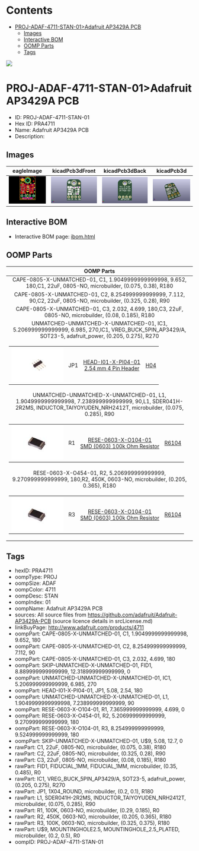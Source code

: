 



Contents
========

* [PROJ-ADAF-4711-STAN-01>Adafruit AP3429A PCB](#proj-adaf-4711-stan-01adafruit-ap3429a-pcb)
	* [Images](#images)
	* [Interactive BOM](#interactive-bom)
	* [OOMP Parts](#oomp-parts)
	* [Tags](#tags)
  
![][im]
# PROJ-ADAF-4711-STAN-01>Adafruit AP3429A PCB

- ID: PROJ-ADAF-4711-STAN-01
- Hex ID: PRA4711
- Name: Adafruit AP3429A PCB
- Description: 

## Images
  
  

|eagleImage|kicadPcb3dFront|kicadPcb3dBack|kicadPcb3d|
| :---: | :---: | :---: | :---: |
|[![eagleImage](eagleImage_140.png)](eagleImage_600.png)|[![kicadPcb3dFront](kicadPcb3dFront_140.png)](kicadPcb3dFront_600.png)|[![kicadPcb3dBack](kicadPcb3dBack_140.png)](kicadPcb3dBack_600.png)|[![kicadPcb3d](kicadPcb3d_140.png)](kicadPcb3d_600.png)|

## Interactive BOM

- Interactive BOM page: [ibom.html](kicad/bom/ibom.html)

## OOMP Parts
  

|OOMP Parts|
| :---: |
|CAPE-0805-X-UNMATCHED-01, C1, 1.9049999999999998, 9.652, 180,C1, 22uF, 0805-NO, microbuilder, (0.075, 0.38), R180|
|CAPE-0805-X-UNMATCHED-01, C2, 8.254999999999999, 7.112, 90,C2, 22uF, 0805-NO, microbuilder, (0.325, 0.28), R90|
|CAPE-0805-X-UNMATCHED-01, C3, 2.032, 4.699, 180,C3, 22uF, 0805-NO, microbuilder, (0.08, 0.185), R180|
|UNMATCHED-UNMATCHED-X-UNMATCHED-01, IC1, 5.206999999999999, 6.985, 270,IC1, VREG_BUCK_5PIN_AP3429/A, SOT23-5, adafruit_power, (0.205, 0.275), R270|
|<table><tr><td>![HEAD-I01-X-PI04-01](https://raw.githubusercontent.com/oomlout/oomlout_OOMP_parts/main/HEAD-I01-X-PI04-01/image_140.jpg)</td><td> JP1</td><td>[HEAD-I01-X-PI04-01<br>2.54 mm 4 Pin Header](https://github.com/oomlout/oomlout_OOMP_parts/tree/main/HEAD-I01-X-PI04-01/)</td><td>[H04](https://github.com/oomlout/oomlout_OOMP_parts/tree/main/HEAD-I01-X-PI04-01/)</td></tr></table>|
|UNMATCHED-UNMATCHED-X-UNMATCHED-01, L1, 1.9049999999999998, 7.238999999999999, 90,L1, SDER041H-2R2MS, INDUCTOR_TAIYOYUDEN_NRH2412T, microbuilder, (0.075, 0.285), R90|
|<table><tr><td>![RESE-0603-X-O104-01](https://raw.githubusercontent.com/oomlout/oomlout_OOMP_parts/main/RESE-0603-X-O104-01/image_140.jpg)</td><td> R1</td><td>[RESE-0603-X-O104-01<br>SMD (0603) 100k Ohm Resistor](https://github.com/oomlout/oomlout_OOMP_parts/tree/main/RESE-0603-X-O104-01/)</td><td>[R6104](https://github.com/oomlout/oomlout_OOMP_parts/tree/main/RESE-0603-X-O104-01/)</td></tr></table>|
|RESE-0603-X-O454-01, R2, 5.206999999999999, 9.270999999999999, 180,R2, 450K, 0603-NO, microbuilder, (0.205, 0.365), R180|
|<table><tr><td>![RESE-0603-X-O104-01](https://raw.githubusercontent.com/oomlout/oomlout_OOMP_parts/main/RESE-0603-X-O104-01/image_140.jpg)</td><td> R3</td><td>[RESE-0603-X-O104-01<br>SMD (0603) 100k Ohm Resistor](https://github.com/oomlout/oomlout_OOMP_parts/tree/main/RESE-0603-X-O104-01/)</td><td>[R6104](https://github.com/oomlout/oomlout_OOMP_parts/tree/main/RESE-0603-X-O104-01/)</td></tr></table>|

## Tags

- hexID: PRA4711
- oompType: PROJ
- oompSize: ADAF
- oompColor: 4711
- oompDesc: STAN
- oompIndex: 01
- oompName: Adafruit AP3429A PCB
- sources: All source files from https://github.com/adafruit/Adafruit-AP3429A-PCB (source licence details in srcLicense.md)
- linkBuyPage: http://www.adafruit.com/products/4711
- oompPart: CAPE-0805-X-UNMATCHED-01, C1, 1.9049999999999998, 9.652, 180
- oompPart: CAPE-0805-X-UNMATCHED-01, C2, 8.254999999999999, 7.112, 90
- oompPart: CAPE-0805-X-UNMATCHED-01, C3, 2.032, 4.699, 180
- oompPart: SKIP-UNMATCHED-X-UNMATCHED-01, FID1, 8.889999999999999, 12.318999999999999, 0
- oompPart: UNMATCHED-UNMATCHED-X-UNMATCHED-01, IC1, 5.206999999999999, 6.985, 270
- oompPart: HEAD-I01-X-PI04-01, JP1, 5.08, 2.54, 180
- oompPart: UNMATCHED-UNMATCHED-X-UNMATCHED-01, L1, 1.9049999999999998, 7.238999999999999, 90
- oompPart: RESE-0603-X-O104-01, R1, 7.365999999999999, 4.699, 0
- oompPart: RESE-0603-X-O454-01, R2, 5.206999999999999, 9.270999999999999, 180
- oompPart: RESE-0603-X-O104-01, R3, 8.254999999999999, 9.524999999999999, 180
- oompPart: SKIP-UNMATCHED-X-UNMATCHED-01, U$9, 5.08, 12.7, 0
- rawPart: C1, 22uF, 0805-NO, microbuilder, (0.075, 0.38), R180
- rawPart: C2, 22uF, 0805-NO, microbuilder, (0.325, 0.28), R90
- rawPart: C3, 22uF, 0805-NO, microbuilder, (0.08, 0.185), R180
- rawPart: FID1, FIDUCIAL_1MM, FIDUCIAL_1MM, microbuilder, (0.35, 0.485), R0
- rawPart: IC1, VREG_BUCK_5PIN_AP3429/A, SOT23-5, adafruit_power, (0.205, 0.275), R270
- rawPart: JP1, 1X04_ROUND, microbuilder, (0.2, 0.1), R180
- rawPart: L1, SDER041H-2R2MS, INDUCTOR_TAIYOYUDEN_NRH2412T, microbuilder, (0.075, 0.285), R90
- rawPart: R1, 100K, 0603-NO, microbuilder, (0.29, 0.185), R0
- rawPart: R2, 450K, 0603-NO, microbuilder, (0.205, 0.365), R180
- rawPart: R3, 100K, 0603-NO, microbuilder, (0.325, 0.375), R180
- rawPart: U$9, MOUNTINGHOLE2.5, MOUNTINGHOLE_2.5_PLATED, microbuilder, (0.2, 0.5), R0
- oompID: PROJ-ADAF-4711-STAN-01



[im]: kicadPcb3d_450.png
